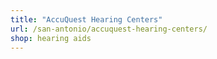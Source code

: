 ```yaml
---
title: "AccuQuest Hearing Centers"
url: /san-antonio/accuquest-hearing-centers/
shop: hearing aids
---
```

